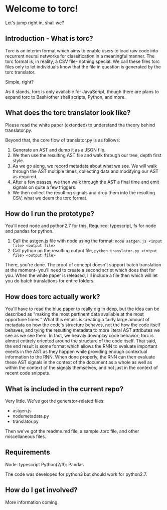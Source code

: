 # Welcome to torc!

Let's jump right in, shall we?

## Introduction - What is torc?
Torc is an interim format which aims to enable users to load raw code into recurrent neural networks for classification in a meaningful manner. The torc format is, in reality, a CSV file- nothing special. We call these files torc files only to let individuals know that the file in question is generated by the torc translator.

Simple, right?  

As it stands, torc is only available for JavaScript, though there are plans to expand torc to Bash/other shell scripts, Python, and more. 

## What does the torc translator look like?
Please read the white paper (extended) to understand the theory behind translator.py.

Beyond that, the core flow of translator.py is as follows:
1) Generate an AST and dump it as a JSON file.
2) We then use the resulting AST file and walk through our tree, depth first style.
3) As we go along, we record metadata about what we see. We will walk through the AST multiple times, collecting data and modifying our AST as required.
4) After a few passes, we then walk through the AST a final time and emit signals on quite a few triggers.
5) We then collect the resulting signals and drop them into the resulting CSV, what we deem the torc format.


## How do I run the prototype?
You'll need node and python2.7 for this. Required: typescript, fs for node and pandas for python.
1) Call the astgen.js file with node using the format: `node astgen.js <input file> <output file>`
2) Call python on the resulting output file, `python translator.py <intput file> <output file>`

There, you're done. The proof of concept doesn't support batch translation at the moment- you'll need to create a second script which does that for you. When the white paper is released, I'll include a file then which will let you do batch translations for entire folders.

## How does torc actually work?
You'll have to read the blue paper to really dig in deep, but the idea can be described as "making the most pertinent data available at the most opportune times." What this entails is creating a fairly large amount of metadata on how the code's structure behaves, not the how the code itself behaves, and tying the resulting metadata to more literal AST attributes we see as we see them. In fact, we heavily downplay code behavior; torc is almost entirely oriented around the structure of the code itself. That said, the end result is some format which allows the RNN to evaluate important events in the AST as they happen while providing enough contextual information to the RNN. When done properly, the RNN can then evaluate these AST signals in the context of the document as a whole as well as within the context of the signals themselves, and not just in the context of recent code snippets.

## What is included in the current repo?
Very little. We've got the generator-related files:
* astgen.js
* nodemetadata<span></span>.py
* translator<span></span>.py

Then we've got the readme<span></span>.md file, a sample .torc file, and other miscellaneous files.

## Requirements

Node: typescript
Python(2/3): Pandas

The code was developed for python3 but should work for python2.7.

## How do I get involved?
More information coming.
